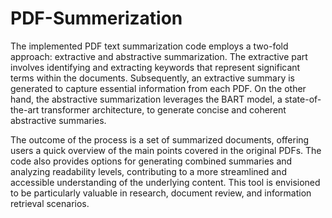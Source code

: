 # PDF-Summerization
The implemented PDF text summarization code employs a two-fold approach: extractive and abstractive summarization. The extractive part involves identifying and extracting keywords that represent significant terms within the documents. Subsequently, an extractive summary is generated to capture essential information from each PDF. On the other hand, the abstractive summarization leverages the BART model, a state-of-the-art transformer architecture, to generate concise and coherent abstractive summaries.

The outcome of the process is a set of summarized documents, offering users a quick overview of the main points covered in the original PDFs. The code also provides options for generating combined summaries and analyzing readability levels, contributing to a more streamlined and accessible understanding of the underlying content. This tool is envisioned to be particularly valuable in research, document review, and information retrieval scenarios.
